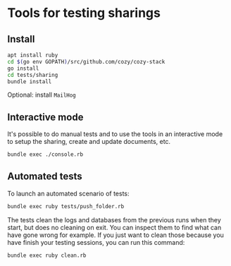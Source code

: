 # Tools for testing sharings

## Install

```sh
apt install ruby
cd $(go env GOPATH)/src/github.com/cozy/cozy-stack
go install
cd tests/sharing
bundle install
```

Optional: install `MailHog`


## Interactive mode

It's possible to do manual tests and to use the tools in an interactive mode
to setup the sharing, create and update documents, etc.

```sh
bundle exec ./console.rb
```


## Automated tests

To launch an automated scenario of tests:

```sh
bundle exec ruby tests/push_folder.rb
```

The tests clean the logs and databases from the previous runs when they start,
but does no cleaning on exit. You can inspect them to find what can have gone
wrong for example. If you just want to clean those because you have finish
your testing sessions, you can run this command:

```sh
bundle exec ruby clean.rb
```
